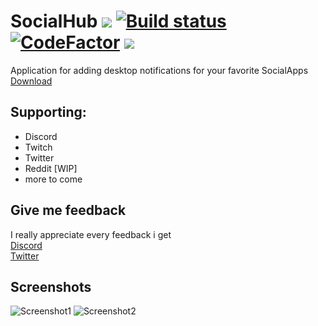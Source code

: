SocialHub <a href="https://travis-ci.org/Nyasaki/SocialHub"><img src="https://travis-ci.org/Nyasaki/SocialHub.svg?branch=master"></a> [![Build status](https://ci.appveyor.com/api/projects/status/bd83b5mo3u6hu5nh?svg=true)](https://ci.appveyor.com/project/Nyasaki/socialhub) <a href="https://www.codefactor.io/repository/github/nyasaki/socialhub"><img src="https://www.codefactor.io/repository/github/nyasaki/socialhub/badge" alt="CodeFactor" /></a> <a href="https://discord.gg/tNHHMux"><img src="https://img.shields.io/badge/Discord-Nyasaki-blue.svg"></a>
=========
Application for adding desktop notifications for your favorite SocialApps<br/>
<a href="https://github.com/Nyasaki/SocialHub/releases">Download</a>

Supporting:
-----------
- Discord
- Twitch
- Twitter
- Reddit [WIP]
- more to come

Give me feedback
-----------
I really appreciate every feedback i get </br>
<a href="https://discord.gg/HdNqAKF">Discord</a></br>
<a href="https://twitter.com/Nyasaki_DE?lang=de">Twitter</a>

Screenshots
-----------
![Screenshot1](https://i.imgur.com/pyAJqgN.png)
![Screenshot2](https://i.imgur.com/0xL9dFz.png)
